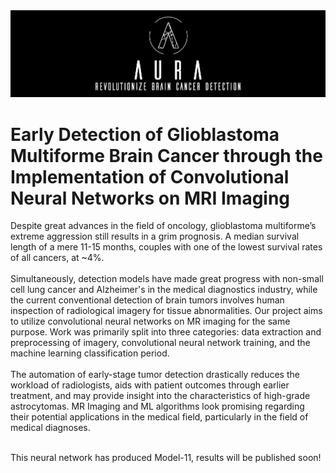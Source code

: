 <img src="https://raw.githubusercontent.com/FrankWhoee/Aura/master/aura.png" alt="Aura Logo"/>
<br>

# Early Detection of Glioblastoma Multiforme Brain Cancer through the Implementation of Convolutional Neural Networks on MRI Imaging

  Despite great advances in the field of oncology, glioblastoma multiforme’s extreme aggression still results in a grim prognosis. A median survival length of a mere 11-15 months, couples with one of the lowest survival rates of all cancers, at ~4%. <br><br>
  Simultaneously, detection models have made great progress with non-small cell lung cancer and Alzheimer's in the medical diagnostics industry, while the current conventional detection of brain tumors involves human inspection of radiological imagery for tissue abnormalities. Our project aims to utilize convolutional neural networks on MR imaging for the same purpose. Work was primarily split into three categories: data extraction and preprocessing of imagery, convolutional neural network training, and the machine learning classification period. <br><br>
  The automation of early-stage tumor detection drastically reduces the workload of radiologists, aids with patient outcomes through earlier treatment, and may provide insight into the characteristics of high-grade astrocytomas. MR Imaging and ML algorithms look promising regarding their potential applications in the medical field, particularly in the field of medical diagnoses. <br><br>

This neural network has produced Model-11, results will be published soon!
